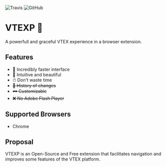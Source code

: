 ![Travis](https://travis-ci.org/ganobrega/vtexp.svg?branch=master)
![GitHub](https://img.shields.io/github/license/ganobrega/vtexp)

# VTEXP 💅
A powerfull and graceful VTEX experience in a browser extension.


## Features
- 🚀 Incredibly faster interface
- 🌈 Intuitive and beautiful
- ⏱ Don't waste time
- ~~📁 History of changes~~
- ~~🕶 Customizable~~
- ~~❌ No Adobe Flash Player~~

## Supported Browsers
- Chrome

## Proposal
VTEXP is an Open-Source and Free extension that facilitates navigation and improves some features of the VTEX platform.
